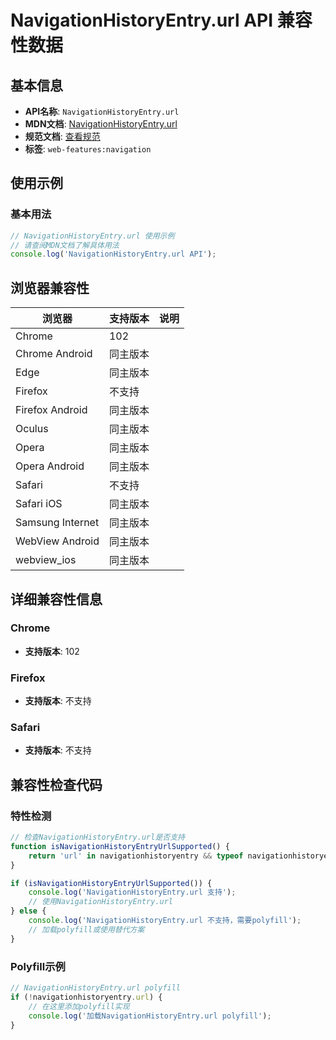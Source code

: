 # NavigationHistoryEntry.url API 兼容性数据

## 基本信息

- **API名称**: `NavigationHistoryEntry.url`
- **MDN文档**: [NavigationHistoryEntry.url](https://developer.mozilla.org/docs/Web/API/NavigationHistoryEntry/url)
- **规范文档**: [查看规范](https://html.spec.whatwg.org/multipage/nav-history-apis.html#dom-navigationhistoryentry-url-dev)
- **标签**: `web-features:navigation`

## 使用示例

### 基本用法

```javascript
// NavigationHistoryEntry.url 使用示例
// 请查阅MDN文档了解具体用法
console.log('NavigationHistoryEntry.url API');
```

## 浏览器兼容性

| 浏览器 | 支持版本 | 说明 |
|--------|----------|------|
| Chrome | 102 |  |
| Chrome Android | 同主版本 |  |
| Edge | 同主版本 |  |
| Firefox | 不支持 |  |
| Firefox Android | 同主版本 |  |
| Oculus | 同主版本 |  |
| Opera | 同主版本 |  |
| Opera Android | 同主版本 |  |
| Safari | 不支持 |  |
| Safari iOS | 同主版本 |  |
| Samsung Internet | 同主版本 |  |
| WebView Android | 同主版本 |  |
| webview_ios | 同主版本 |  |

## 详细兼容性信息

### Chrome

- **支持版本**: 102

### Firefox

- **支持版本**: 不支持

### Safari

- **支持版本**: 不支持

## 兼容性检查代码

### 特性检测

```javascript
// 检查NavigationHistoryEntry.url是否支持
function isNavigationHistoryEntryUrlSupported() {
    return 'url' in navigationhistoryentry && typeof navigationhistoryentry.url === 'function';
}

if (isNavigationHistoryEntryUrlSupported()) {
    console.log('NavigationHistoryEntry.url 支持');
    // 使用NavigationHistoryEntry.url
} else {
    console.log('NavigationHistoryEntry.url 不支持，需要polyfill');
    // 加载polyfill或使用替代方案
}
```

### Polyfill示例

```javascript
// NavigationHistoryEntry.url polyfill
if (!navigationhistoryentry.url) {
    // 在这里添加polyfill实现
    console.log('加载NavigationHistoryEntry.url polyfill');
}
```

